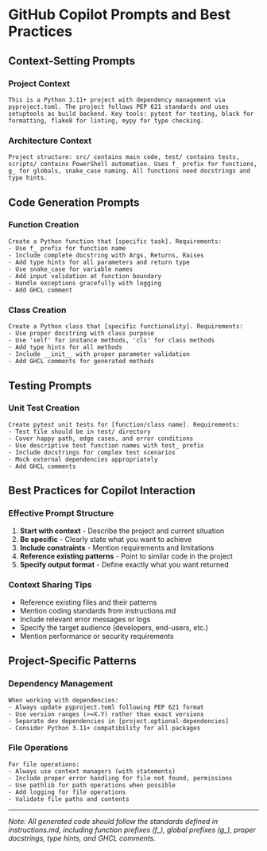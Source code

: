 # GitHub Copilot Prompts and Best Practices

## Context-Setting Prompts

### Project Context
```
This is a Python 3.11+ project with dependency management via pyproject.toml. The project follows PEP 621 standards and uses setuptools as build backend. Key tools: pytest for testing, black for formatting, flake8 for linting, mypy for type checking.
```

### Architecture Context
```
Project structure: src/ contains main code, test/ contains tests, scripts/ contains PowerShell automation. Uses f_ prefix for functions, g_ for globals, snake_case naming. All functions need docstrings and type hints.
```

## Code Generation Prompts

### Function Creation
```
Create a Python function that [specific task]. Requirements:
- Use f_ prefix for function name
- Include complete docstring with Args, Returns, Raises
- Add type hints for all parameters and return type
- Use snake_case for variable names
- Add input validation at function boundary
- Handle exceptions gracefully with logging
- Add GHCL comment
```

### Class Creation
```
Create a Python class that [specific functionality]. Requirements:
- Use proper docstring with class purpose
- Use 'self' for instance methods, 'cls' for class methods
- Add type hints for all methods
- Include __init__ with proper parameter validation
- Add GHCL comments for generated methods
```

## Testing Prompts

### Unit Test Creation
```
Create pytest unit tests for [function/class name]. Requirements:
- Test file should be in test/ directory
- Cover happy path, edge cases, and error conditions
- Use descriptive test function names with test_ prefix
- Include docstrings for complex test scenarios
- Mock external dependencies appropriately
- Add GHCL comments
```

## Best Practices for Copilot Interaction

### Effective Prompt Structure
1. **Start with context** - Describe the project and current situation
2. **Be specific** - Clearly state what you want to achieve
3. **Include constraints** - Mention requirements and limitations
4. **Reference existing patterns** - Point to similar code in the project
5. **Specify output format** - Define exactly what you want returned

### Context Sharing Tips
- Reference existing files and their patterns
- Mention coding standards from instructions.md
- Include relevant error messages or logs
- Specify the target audience (developers, end-users, etc.)
- Mention performance or security requirements

## Project-Specific Patterns

### Dependency Management
```
When working with dependencies:
- Always update pyproject.toml following PEP 621 format
- Use version ranges (>=X.Y) rather than exact versions
- Separate dev dependencies in [project.optional-dependencies]
- Consider Python 3.11+ compatibility for all packages
```

### File Operations
```
For file operations:
- Always use context managers (with statements)
- Include proper error handling for file not found, permissions
- Use pathlib for path operations when possible
- Add logging for file operations
- Validate file paths and contents
```

---

*Note: All generated code should follow the standards defined in instructions.md, including function prefixes (f_), global prefixes (g_), proper docstrings, type hints, and GHCL comments.*

